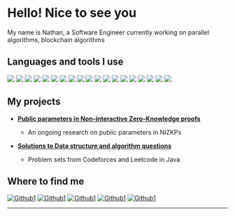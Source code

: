 # Hello! Nice to see you

My name is Nathan, a Software Engineer currently working on parallel algorithms, blockchain algorithms

## Languages and tools I use

  ![ ](https://img.shields.io/badge/-TypeScript-007ACC?style=flat-square&logo=typescript&logoColor=white) ![ ](https://img.shields.io/badge/-Python-430098?style=flat-square&logo=python&logoColor=white) ![ ](https://img.shields.io/badge/Java-%23ED8B00.svg?style=flat-square&logo=openjdk&logoColor=white) ![ ](https://img.shields.io/badge/-Ruby-764ABC?style=flat-square&logo=ruby&logoColor=white) ![ ](https://img.shields.io/badge/C++-%2300599C.svg?style=flat-square&logo=c%2B%2B&logoColor=white) ![ ](https://img.shields.io/badge/-Bash-B7178C?style=flat-square&logo=gnu-bash&logoColor=white) ![ ](https://img.shields.io/badge/Linux-FCC624?style=flat-square&logo=linux&logoColor=white) ![ ](https://img.shields.io/badge/-GraphQL-E10098?style=flat-square&logo=graphql&logoColor=white) ![ ](https://img.shields.io/badge/Docker-%230db7ed.svg?style=flat-square&logo=docker&logoColor=white) ![ ](https://img.shields.io/badge/-Git-F05032?style=flat-square&logo=git&logoColor=white) ![ ](https://img.shields.io/badge/AWS-%23FF9900.svg?style=flat-square&logo=amazon-aws&logoColor=white) ![ ](https://img.shields.io/badge/Spring-%236DB33F.svg?style=flat-square&logo=spring&logoColor=white) ![ ](https://img.shields.io/badge/-NestJs-ea2845?style=flat-square&logo=nestjs&logoColor=white) ![ ](https://img.shields.io/badge/-Angular-DD0031?style=flat-square&logo=angular&logoColor=white) ![ ](https://img.shields.io/badge/-NPM-CB3837?style=flat-square&logo=npm&logoColor=white) ![ ](https://img.shields.io/badge/-HTML5-E34F26?style=flat-square&logo=html5&logoColor=white) ![ ](https://img.shields.io/badge/-D3js-F9A03C?style=flat-square&logo=d3js&logoColor=white) ![ ](https://img.shields.io/badge/-MongoDB-13aa52?style=flat-square&logo=mongodb&logoColor=white) ![ ](https://img.shields.io/badge/-NodeJs-43853d?style=flat-square&logo=Nodejs&logoColor=white)

## My projects

- **[Public parameters in Non-interactive Zero-Knowledge proofs](https://github.com/nathan-g1/ni-zkp.git)**

  - An ongoing research on public parameters in NIZKPs

- **[Solutions to Data structure and algorithm questions](https://github.com/nathan-g1/ds-algo-problems.git)**

  - Problem sets from Codeforces and Leetcode in Java

<!-- TODO: Update latest posts here -->

<!-- ## My latest posts, talks and presentations

- **[Create Your First Ethereum Smart Contract With Remix IDE](https://github.com/nathan-g1/ni-zkp.git)**

  - Description of the post

- **[Create Your First Ethereum Smart Contract With Remix IDE](https://github.com/nathan-g1/ni-zkp.git)**

  - Description of the post -->
  
## Where to find me

[![Github1](https://img.shields.io/badge/GitHub-%2312100E.svg?&style=for-the-badge&logo=Github&logoColor=white)](https://github.com/nathan-sl) [![Github1](https://img.shields.io/badge/GitHub-%2312100E.svg?&style=for-the-badge&logo=Github&logoColor=white)](https://github.com/nathan-g1) [![Github1](https://img.shields.io/badge/twitter-%231DA1F2.svg?&style=for-the-badge&logo=twitter&logoColor=white)](https://twitter.com/NathanGetachewL) [![Github1](https://img.shields.io/badge/linkedin-%230077B5.svg?&style=for-the-badge&logo=linkedin&logoColor=white)](https://www.linkedin.com/in/nathangetachewlechamo) [![Github1](https://img.shields.io/badge/medium-%2312100E.svg?&style=for-the-badge&logo=medium&logoColor=white)](https://medium.com/@nathan.lechamo)

------------
